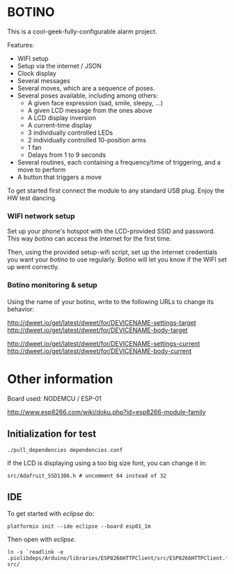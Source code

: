 # BOTINO

This is a cool-geek-fully-configurable alarm project.

Features:
- WIFI setup
- Setup via the internet / JSON
- Clock display
- Several messages
- Several moves, which are a sequence of poses.
- Several poses available, including among others:
  - A given face expression (sad, smile, sleepy, ...)
  - A given LCD message from the ones above
  - A LCD display inversion
  - A current-time display
  - 3 individually controlled LEDs
  - 2 individually controlled 10-position arms
  - 1 fan
  - Delays from 1 to 9 seconds
- Several routines, each containing a frequency/time of triggering, and a move to perform
- A button that triggers a move

To get started first connect the module to any standard USB plug. Enjoy the HW test dancing.

### WIFI network setup

Set up your phone's hotspot with the LCD-provided SSID and password. This way *botino* can access the internet for the first time. 

Then, using the provided setup-wifi script, set up the internet credentials you want your *botino* to use regularly. Botino will let you know if the WIFI set up went correctly. 

### Botino monitoring & setup

#### 

Using the name of your botino, write to the following URLs to change its behavior:

http://dweet.io/get/latest/dweet/for/DEVICENAME-settings-target
http://dweet.io/get/latest/dweet/for/DEVICENAME-body-target

http://dweet.io/get/latest/dweet/for/DEVICENAME-settings-current
http://dweet.io/get/latest/dweet/for/DEVICENAME-body-current


# Other information
Board used: NODEMCU / ESP-01

http://www.esp8266.com/wiki/doku.php?id=esp8266-module-family

## Initialization for test

```
./pull_dependencies dependencies.conf
```

If the LCD is displaying using a too big size font, you can change it in:

```
src/Adafruit_SSD1306.h # uncomment 64 instead of 32
```

## IDE

To get started with _eclipse_ do:
```
platformio init --ide eclipse --board esp01_1m
```

Then open with _eclipse_.

```
ln -s `readlink -e .piolibdeps/Arduino/libraries/ESP8266HTTPClient/src/ESP8266HTTPClient.*` src/
```
